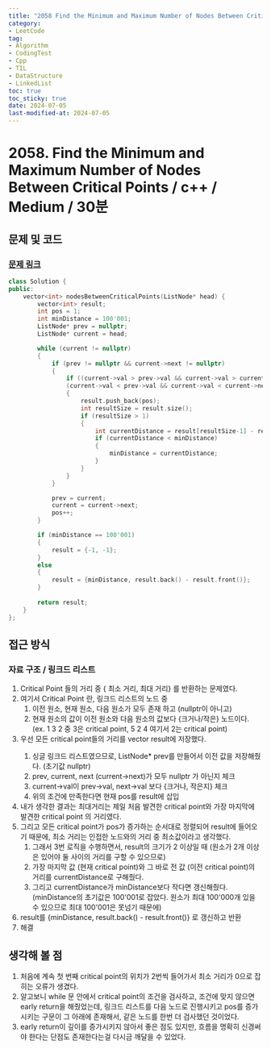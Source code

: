 ```yaml
---
title: "2058 Find the Minimum and Maximum Number of Nodes Between Critical Points"
category:
- LeetCode
tag:
- Algorithm
- CodingTest
- Cpp
- TIL
- DataStructure
- LinkedList
toc: true
toc_sticky: true
date: 2024-07-05
last-modified-at: 2024-07-05
---
```

# 2058. Find the Minimum and Maximum Number of Nodes Between Critical Points / c++ / Medium / 30분

## 문제 및 코드
###  [문제 링크](https://leetcode.com/problems/find-the-minimum-and-maximum-number-of-nodes-between-critical-points/description/?envType=daily-question&envId=2024-07-05)
```c++
class Solution {
public:
    vector<int> nodesBetweenCriticalPoints(ListNode* head) {
        vector<int> result;
        int pos = 1;
        int minDistance = 100'001;
        ListNode* prev = nullptr;
        ListNode* current = head;

        while (current != nullptr)
        {
            if (prev != nullptr && current->next != nullptr)
            {
                if ((current->val > prev->val && current->val > current->next->val) ||
                (current->val < prev->val && current->val < current->next->val))
                {
                    result.push_back(pos);
                    int resultSize = result.size();
                    if (resultSize > 1)
                    {
                        int currentDistance = result[resultSize-1] - result[resultSize-2];
                        if (currentDistance < minDistance)
                        {
                            minDistance = currentDistance;
                        }
                    }
                }
            }

            prev = current;
            current = current->next;
            pos++;
        }

        if (minDistance == 100'001)
        {
            result = {-1, -1};
        }
        else
        {
            result = {minDistance, result.back() - result.front()};
        }
        
        return result;
    }
};
```

## 접근 방식
### 자료 구조 / 링크드 리스트
1. Critical Point 들의 거리 중 { 최소 거리, 최대 거리} 를 반환하는 문제였다.
2. 여기서 Critical Point 란, 링크드 리스트의 노드 중
    1. 이전 원소, 현재 원소, 다음 원소가 모두 존재 하고 (nullptr이 아니고)
    2. 현재 원소의 값이 이전 원소와 다음 원소의 값보다 {크거나/작은} 노드이다.   
    (ex. 1 3 2 중 3은 critical point, 5 2 4 여기서 2는 critical point)
3. 우선 모든 critical point들의 거리를 vector<int> result에 저장했다.
    1. 싱글 링크드 리스트였으므로, ListNode* prev를 만들어서 이전 값을 저장해줬다. (초기값 nullptr)
    2. prev, current, next (current->next)가 모두 nullptr 가 아닌지 체크
    3. current->val이 prev->val, next->val 보다 {크거나, 작은지} 체크
    4. 위의 조건에 만족한다면 현재 pos를 result에 삽입
4. 내가 생각한 결과는 최대거리는 제일 처음 발견한 critical point와 가장 마지막에 발견한 critical point 의 거리였다.
6. 그리고 모든 critical point가 pos가 증가하는 순서대로 정렬되어 result에 들어오기 때문에, 최소 거리는 인접한 노드와의 거리 중 최소값이라고 생각했다.
    1. 그래서 3번 로직을 수행하면서, result의 크기가 2 이상일 때 (원소가 2개 이상은 있어야 둘 사이의 거리를 구할 수 있으므로)
    2. 가장 마지막 값 (현재 critical point)와 그 바로 전 값 (이전 critical point)의 거리를 currentDistance로 구해줬다.
    3. 그리고 currentDistance가 minDistance보다 작다면 갱신해줬다. (minDistance의 초기값은 100'001로 잡았다. 원소가 최대 100'000개 있을 수 있으므로 최대 100'001은 못넘기 때문에)
7. result를 {minDistance, result.back() - result.front()} 로 갱신하고 반환
8. 해결


## 생각해 볼 점
1. 처음에 계속 첫 번째 critical point의 위치가 2번씩 들어가서 최소 거리가 0으로 잡히는 오류가 생겼다.
2. 알고보니 while 문 안에서 critical point의 조건을 검사하고, 조건에 맞지 않으면 early return을 해줬었는데, 링크드 리스트를 다음 노드로 진행시키고 pos를 증가시키는 구문이 그 아래에 존재해서, 같은 노드를 한번 더 검사했던 것이었다.
3. early return이 깊이를 증가시키지 않아서 좋은 점도 있지만, 흐름을 명확히 신경써야 한다는 단점도 존재한다는걸 다시금 깨달을 수 있었다.